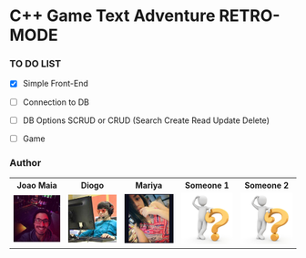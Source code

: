 # C++ Game Text Adventure RETRO-MODE

### TO DO LIST

- [x] Simple Front-End
- [ ] Connection to DB
- [ ] DB Options SCRUD or CRUD (Search Create Read Update Delete) 
- [ ] Game 






### Author



<table style="width:100%,border:none" >
  <tr>
    <th>Joao Maia</th>
    <th>Diogo</th> 
    <th>Mariya</th>
    <th>Someone 1</th>
    <th>Someone 2</th>
  </tr>
  <tr>
    <td><img src="joao_maia.jpg" width="100"></td>
    <td><img src="diogo.jpg" width="100"></td>
    <td><img src="mariya.jpg" width="100"></td>
    <td><img src="WHOIS.jpg" width="100"></td>
    <td><img src="WHOIS.jpg" width="100"></td>
  </tr>

</table>

